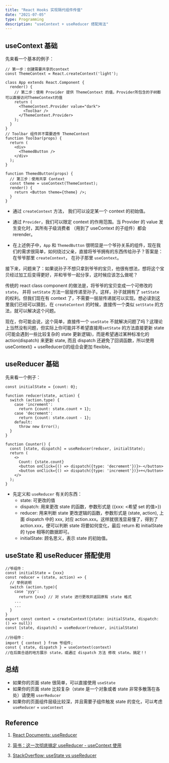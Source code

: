 ```yaml
---
title: "React Hooks 实现隔代组件传值"
date: "2021-07-05"
type: Programming
description: "useContext + useReducer 搭配用法"
---
```


## useContext 基础

先来看一个基本的例子：

```
// 第一步：创建需要共享的context
const ThemeContext = React.createContext('light');

class App extends React.Component {
  render() {
    // 第二步：使用 Provider 提供 ThemeContext 的值，Provider所包含的子树都可以直接访问ThemeContext的值
    return (
      <ThemeContext.Provider value="dark">
        <Toolbar />
      </ThemeContext.Provider>
    );
  }
}
// Toolbar 组件并不需要透传 ThemeContext
function Toolbar(props) {
  return (
    <div>
      <ThemedButton />
    </div>
  );
}

function ThemedButton(props) {
  // 第三步：使用共享 Context
  const theme = useContext(ThemeContext);
  render() {
    return <Button theme={theme} />;
  }
}
```

- 通过 `createContext` 方法， 我们可以设定某一个 context 的初始值。

- 通过 `Provider`，我们可以限定 context 的作用范围。当 Provider 的 value 发生变化时，其所有子级消费者 （用到了 useContext 的子组件）都会 rerender。

- 在上述例子中，`App` 和 `ThemedButton` 很明显是一个爷孙关系的组件，现在我们的需求很简单，如何绕过父亲，直接将爷爷拥有的东西传给孙子？答案是：在爷爷那里 `createContext`， 在孙子那里 `useContext`。

接下来，问题来了：如果说孙子不想只拿到爷爷的宝贝，他很有想法，想将这个宝贝经过加工后变得更好，并和爷爷一起分享，这时候应该怎么做呢？

传统的 react class component 的做法是，将爷爷的宝贝变成一个可修改的`state`， 并将 `setState` 方法一层层传递至孙子。这样，孙子就拥有了 `setState` 的权利。但我们现在有 context 了，不需要一层层传递就可以实现。想必读到这里我们已经可以猜到，在 `createContext` 的时候，直接传一个类似 `setState` 的方法，就可以解决这个问题。

现在，你可能会说，这个简单，直接传一个 `useState` 不就解决问题了吗？这理论上当然没有问题，但实际上你可能并不希望直接用`setState` 的方法直接更新 state (可能会遇到一些比较复杂的 state 更新逻辑)，而是希望通过某种标准化的 action(dispatch) 来更新 state, 而且 dispatch 还避免了回调函数，所以使用 useContext() + useReducer()的组合会更加 flexible。

## useReducer 基础

先来看一个例子：

```
const initialState = {count: 0};

function reducer(state, action) {
  switch (action.type) {
    case 'increment':
      return {count: state.count + 1};
    case 'decrement':
      return {count: state.count - 1};
    default:
      throw new Error();
  }
}

function Counter() {
  const [state, dispatch] = useReducer(reducer, initialState);
  return (
    <>
      Count: {state.count}
      <button onClick={() => dispatch({type: 'decrement'})}>-</button>
      <button onClick={() => dispatch({type: 'increment'})}>+</button>
    </>
  );
}
```

- 先定义和 `useReducer` 有关的东西：
  - state: 可更改的值
  - dispatch: 用来更改 state 的函数，参数形式是 ({xxx: <希望 set 的值>})
  - reducer: 用来判断 state 更改逻辑的函数，参数形式是 (state, action), 上面 dispatch 中的 xxx, 对应 action.xxx。这样就很浅显易懂了，得到了 action.xxx，便可以判断 state 将要如何变化，最后 return 和 initialState 的 type 相等的数据即可。
  - initialState: 顾名思义，表示 state 的初始值。

## useState 和 useReducer 搭配使用

```
//爷组件：
const initialState = {xxx}
const reducer = (state, action) => {
  // 举例说明
  switch (action.type){
    case 'yyy':
      return {xxx} // 对 state 进行更改并返回原有 state 格式
    ...
    ...
  }
}
export const context = createContext({state: initialState, dispatch: () => null})
const [state, dispatch] = useReducer(reducer, initialState)

//孙组件：
import { context } from 爷组件;
const { state, dispatch } = useContext(context)
//在后面合适的地方展示 state，或通过 dispatch 方法 修改 state。搞定！!
```

## 总结

- 如果你的页面 state 很简单，可以直接使用 `useState`
- 如果你的页面 state 比较复杂（state 是一个对象或者 state 非常多散落在各处）请使用 `userReducer`
- 如果你的页面组件层级比较深，并且需要子组件触发 state 的变化，可以考虑 `useReducer` + `useContext`

## Reference

1. [React Documents: useReducer](https://reactjs.org/docs/hooks-reference.html#usereducer)

2. [简书：这一次彻底搞定 useReducer - useContext 使用](https://www.jianshu.com/p/eddb25cda5f0)

3. [StackOverflow: useState vs useReducer](https://stackoverflow.com/questions/54646553/usestate-vs-usereducer)
